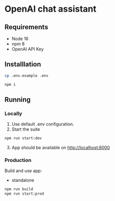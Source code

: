 # OpenAI chat assistant

## Requirements

- Node 16
- npm 8
- OpenAI API Key

## Installlation

```bash
cp .env.example .env

npm i
```

## Running

### Locally

1. Use default .env configuration.
2. Start the suite

```bash
npm run start:dev
```

3. App should be available on [http://localhost:8000](http://localhost:8000)

### Production

Build and use app:

- standalone

```bash
npm run build
npm run start:prod
```
